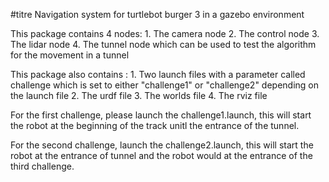 #titre Navigation system for turtlebot burger 3 in a gazebo environment


This package contains 4 nodes:
    1. The camera node
    2. The control node
    3. The lidar node
    4. The tunnel node which can be used to test the algorithm for the movement in a tunnel

This package also contains : 
    1. Two launch files with a parameter called challenge which is set to either "challenge1" or "challenge2" depending on the launch file
    2. The urdf file
    3. The worlds file
    4. The rviz file


For the first challenge, please launch the challenge1.launch, this will start the robot at the beginning of the track unitl the entrance of the tunnel. 

For the second challenge, launch the challenge2.launch, this will start the robot at the entrance of tunnel and the robot would at the entrance of the third challenge. 
